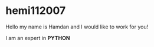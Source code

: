 # hemi112007

Hello my name is Hamdan and I would like to work for you!

I am an expert in <b>PYTHON</b>


 

